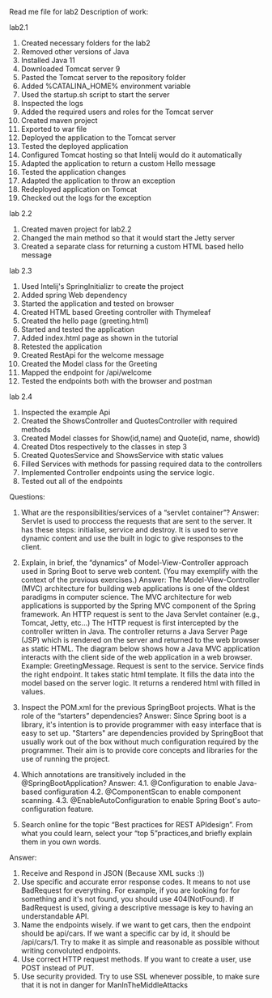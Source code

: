 Read me file for lab2
Description of work:

lab2.1

1. Created necessary folders for the lab2
2. Removed other versions of Java
3. Installed Java 11
4. Downloaded Tomcat server 9
5. Pasted the Tomcat server to the repository folder
6. Added %CATALINA_HOME% environment variable
7. Used the startup.sh script to start the server
8. Inspected the logs
9. Added the required users and roles for the Tomcat server
10. Created maven project 
11. Exported to war file
12. Deployed the application to the Tomcat server
13. Tested the deployed application
14. Configured Tomcat hosting so that Intelij would do it automatically
15. Adapted the application to return a custom Hello message
16. Tested the application changes
17. Adapted the application to throw an exception 
18. Redeployed application on Tomcat
19. Checked out the logs for the exception

lab 2.2
1. Created maven project for lab2.2
2. Changed the main method so that it would start the Jetty server
3. Created a separate class for returning a custom HTML based hello message

lab 2.3
1. Used Intelij's SpringInitializr to create the project
2. Added spring Web dependency
3. Started the application and tested on browser
4. Created HTML based Greeting controller with Thymeleaf
5. Created the hello page (greeting.html)
6. Started and tested the application
7. Added index.html page as shown in the tutorial
8. Retested the application
9. Created RestApi for the welcome message
10. Created the Model class for the Greeting
11. Mapped the endpoint for /api/welcome
12. Tested the endpoints both with the browser and postman

lab 2.4
1. Inspected the example Api
2. Created the ShowsController and QuotesController with required methods
3. Created Model classes for Show(id,name) and Quote(id, name, showId)
4. Created Dtos respectively to the classes in step 3
5. Created QuotesService and ShowsService with static values
6. Filled Services with methods for passing required data to the controllers
7. Implemented Controller endpoints using the service logic.
8. Tested out all of the endpoints


Questions:
1. What are the responsibilities/services of a “servlet container”?
Answer: Servlet is used to proccess the requests that are sent to the server.
It has these steps: initialise, service and destroy.
It is used to serve dynamic content and use the built in logic to give responses to the client.

2. Explain, in brief, the “dynamics” of Model-View-Controller approach used in Spring Boot to serve web content. (You may exemplify with the context of the previous exercises.)
Answer: 
The Model-View-Controller (MVC) architecture for building web applications is one of the oldest paradigms in computer science. The MVC architecture for web applications is supported by the Spring MVC component of the Spring framework.
An HTTP request is sent to the Java Servlet container (e.g., Tomcat, Jetty, etc...) The HTTP request is first intercepted by the controller written in Java. The controller returns a Java Server Page (JSP) which is rendered on the server and returned to the web browser as static HTML.
The diagram below shows how a Java MVC application interacts with the client side of the web application in a web browser.
Example: GreetingMessage. Request is sent to the service. Service finds the right endpoint. It takes static html template. It fills the data into the model based on the server logic. It returns a rendered html with filled in values.


3. Inspect the POM.xml for the previous SpringBoot projects. What is the role of the “starters” dependencies?
Answer: Since Spring boot is a library, it's intention is to provide programmer with easy interface that is easy to set up.
"Starters" are dependencies provided by SpringBoot that usually work out of the box without much configuration required by the programmer.
Their aim is to provide core concepts and libraries for the use of running the project.

4. Which annotations are transitively included in the @SpringBootApplication?
Answer: 
4.1. @Configuration to enable Java-based configuration
4.2. @ComponentScan to enable component scanning.
4.3. @EnableAutoConfiguration to enable Spring Boot's auto-configuration feature.

5. Search online for the topic “Best practices for REST APIdesign”. From what you could learn, select your “top 5”practices,and briefly explain them in you own words.

Answer:
1. Receive and Respond in JSON (Because XML sucks :))
2. Use specific and accurate error response codes. It means to not use BadRequest for everything. For example, if you are looking for for something and it's not found,
you should use 404(NotFound). If BadRequest is used, giving a descriptive message is key to having an understandable API.
3. Name the endpoints wisely. if we want to get cars, then the endpoint should be api/cars. If we want a specific car by id, it should be /api/cars/1. Try to make it as simple
and reasonable as possible without writing convoluted endpoints.
4. Use correct HTTP request methods. If you want to create a user, use POST instead of PUT.
5. Use security provided. Try to use SSL whenever possible, to make sure that it is not in danger for ManInTheMiddleAttacks